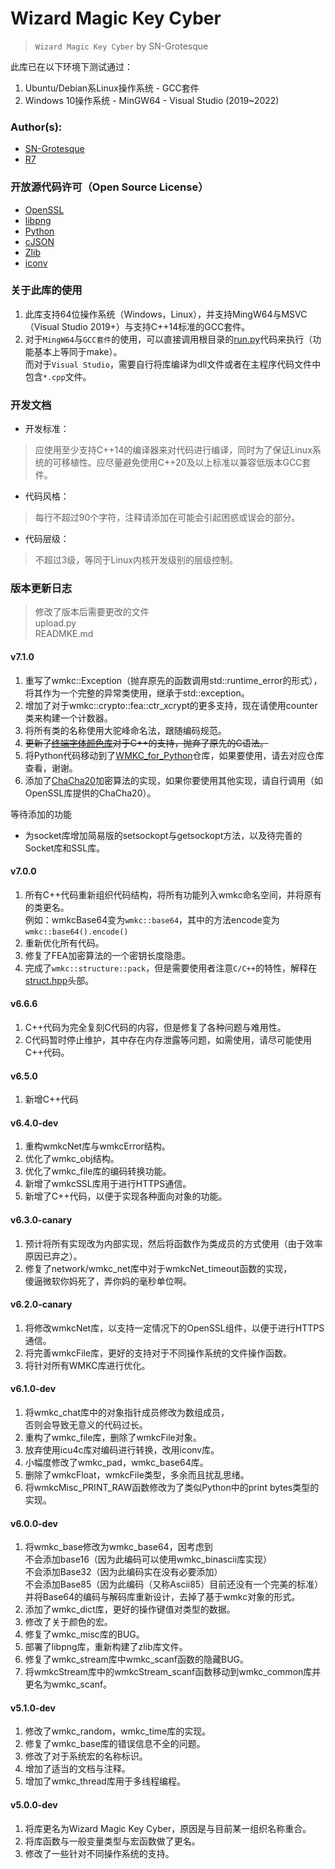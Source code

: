 # Wizard Magic Key Cyber
> `Wizard Magic Key Cyber` by SN-Grotesque

此库已在以下环境下测试通过：
1. Ubuntu/Debian系Linux操作系统 - GCC套件
2. Windows 10操作系统 - MinGW64 - Visual Studio (2019~2022)

### Author(s):
 - [SN-Grotesque](https://github.com/sngrotesque)
 - [R7](https://github.com/r7z7)

### 开放源代码许可（Open Source License）
 - [OpenSSL](https://github.com/openssl/openssl)
 - [libpng](http://libpng.org/pub/png/)
 - [Python](https://www.python.org/)
 - [cJSON](https://github.com/DaveGamble/cJSON/)
 - [Zlib](https://github.com/madler/zlib)
 - [iconv](https://www.gnu.org/software/libiconv/)

### 关于此库的使用
1.  此库支持64位操作系统（Windows，Linux），并支持MingW64与MSVC（Visual Studio 2019+）与支持C++14标准的GCC套件。
2.  对于`MingW64`与`GCC套件`的使用，可以直接调用根目录的[run.py](run.py)代码来执行（功能基本上等同于make）。  
    而对于`Visual Studio`，需要自行将库编译为dll文件或者在主程序代码文件中包含`*.cpp`文件。

### 开发文档
 -  开发标准：
>   应使用至少支持C++14的编译器来对代码进行编译，同时为了保证Linux系统的可移植性。应尽量避免使用C++20及以上标准以兼容低版本GCC套件。
 -  代码风格：
>   每行不超过90个字符，注释请添加在可能会引起困惑或误会的部分。
 -  代码层级：
>   不超过3级，等同于Linux内核开发级别的层级控制。

### 版本更新日志
> 修改了版本后需要更改的文件  
> upload.py  
> READMKE.md

#### v7.1.0
1.  重写了wmkc::Exception（抛弃原先的函数调用std::runtime_error的形式），将其作为一个完整的异常类使用，继承于std::exception。
2.  增加了对于wmkc::crypto::fea::ctr_xcrypt的更多支持，现在请使用counter类来构建一个计数器。
3.  将所有类的名称使用大驼峰命名法，跟随编码规范。
4.  ~~更新了[终端字体颜色库](includes/config/color.hpp)对于C++的支持，抛弃了原先的C语法。~~
5.  将Python代码移动到了[WMKC_for_Python](https://github.com/sngrotesque/WMKC_Python)仓库，如果要使用，请去对应仓库查看，谢谢。
6.  添加了[ChaCha20](https://github.com/marcizhu/ChaCha20)加密算法的实现，如果你要使用其他实现，请自行调用（如OpenSSL库提供的ChaCha20）。

等待添加的功能
- 为socket库增加简易版的setsockopt与getsockopt方法，以及待完善的Socket库和SSL库。

#### v7.0.0
1.  所有C++代码重新组织代码结构，将所有功能列入wmkc命名空间，并将原有的类更名。  
    例如：wmkcBase64变为`wmkc::base64`，其中的方法encode变为`wmkc::base64().encode()`
2.  重新优化所有代码。
3.  修复了FEA加密算法的一个密钥长度隐患。
4.  完成了`wmkc::structure::pack`，但是需要使用者注意`C/C++`的特性，解释在[struct.hpp](includes/struct.hpp)头部。  

#### v6.6.6
1.  C++代码为完全复刻C代码的内容，但是修复了各种问题与难用性。
2.  C代码暂时停止维护，其中存在内存泄露等问题，如需使用，请尽可能使用C++代码。

#### v6.5.0
1.  新增C++代码

#### v6.4.0-dev
1.  重构wmkcNet库与wmkcError结构。
2.  优化了wmkc_obj结构。
3.  优化了wmkc_file库的编码转换功能。
4.  新增了wmkcSSL库用于进行HTTPS通信。
5.  新增了C++代码，以便于实现各种面向对象的功能。

#### v6.3.0-canary
1.  预计将所有实现改为内部实现，然后将函数作为类成员的方式使用（由于效率原因已弃之）。
2.  修复了network/wmkc_net库中对于wmkcNet_timeout函数的实现，  
    傻逼微软你妈死了，弄你妈的毫秒单位啊。

#### v6.2.0-canary
1.  将修改wmkcNet库，以支持一定情况下的OpenSSL组件，以便于进行HTTPS通信。
2.  将完善wmkcFile库，更好的支持对于不同操作系统的文件操作函数。
3.  将针对所有WMKC库进行优化。

#### v6.1.0-dev
1.  将wmkc_chat库中的对象指针成员修改为数组成员，  
    否则会导致无意义的代码过长。
2.  重构了wmkc_file库，删除了wmkcFile对象。
3.  放弃使用icu4c库对编码进行转换，改用iconv库。
4.  小幅度修改了wmkc_pad，wmkc_base64库。
5.  删除了wmkcFloat，wmkcFile类型，多余而且扰乱思绪。
6.  将wmkcMisc_PRINT_RAW函数修改为了类似Python中的print bytes类型的实现。

#### v6.0.0-dev
1.  将wmkc_base修改为wmkc_base64，因考虑到  
    不会添加base16（因为此编码可以使用wmkc_binascii库实现）  
    不会添加Base32（因为此编码实在没有必要添加）  
    不会添加Base85（因为此编码（又称Ascii85）目前还没有一个完美的标准）  
    并将Base64的编码与解码库重新设计，去掉了基于wmkc对象的形式。
2.  添加了wmkc_dict库，更好的操作键值对类型的数据。
3.  修改了关于颜色的宏。
4.  修复了wmkc_misc库的BUG。
5.  部署了libpng库，重新构建了zlib库文件。
6.  修复了wmkc_stream库中wmkc_scanf函数的隐藏BUG。
7.  将wmkcStream库中的wmkcStream_scanf函数移动到wmkc_common库并更名为wmkc_scanf。

#### v5.1.0-dev
1.  修改了wmkc_random，wmkc_time库的实现。
2.  修复了wmkc_base库的错误信息不全的问题。
3.  修改了对于系统宏的名称标识。
4.  增加了适当的文档与注释。
5.  增加了wmkc_thread库用于多线程编程。

#### v5.0.0-dev
1.  将库更名为Wizard Magic Key Cyber，原因是与目前某一组织名称重合。
2.  将库函数与一般变量类型与宏函数做了更名。
3.  修改了一些针对不同操作系统的支持。
